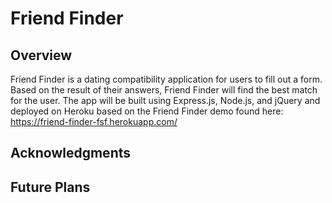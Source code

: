 # Friend Finder

## Overview
Friend Finder is a dating compatibility application for users to fill out a form. Based on the result of their answers, Friend Finder will find the best match for the user. The app will be built using Express.js, Node.js, and jQuery and deployed on Heroku based on the Friend Finder demo found here: https://friend-finder-fsf.herokuapp.com/

## Acknowledgments

## Future Plans
